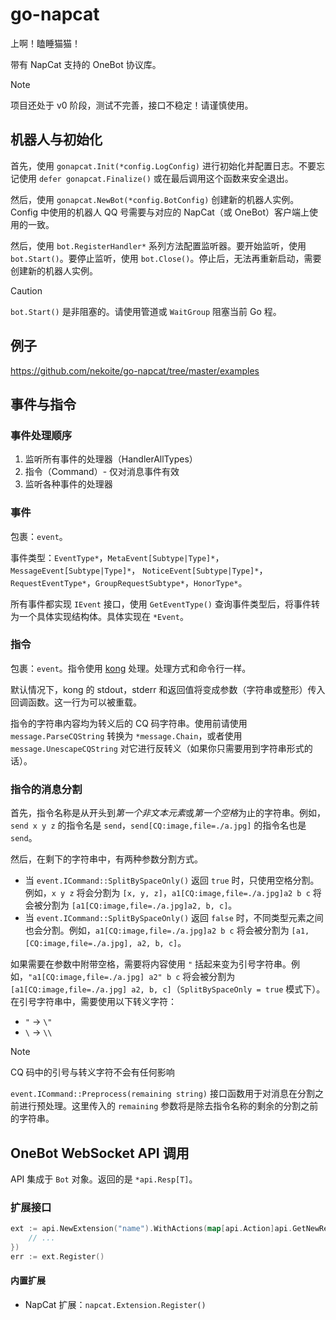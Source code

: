 # go-napcat

上啊！瞌睡猫猫！

带有 NapCat 支持的 OneBot 协议库。

> [!NOTE]
> 项目还处于 v0 阶段，测试不完善，接口不稳定！请谨慎使用。

## 机器人与初始化

首先，使用 `gonapcat.Init(*config.LogConfig)` 进行初始化并配置日志。不要忘记使用 `defer gonapcat.Finalize()` 或在最后调用这个函数来安全退出。

然后，使用 `gonapcat.NewBot(*config.BotConfig)` 创建新的机器人实例。Config 中使用的机器人 QQ 号需要与对应的 NapCat（或 OneBot）客户端上使用的一致。

然后，使用 `bot.RegisterHandler*` 系列方法配置监听器。要开始监听，使用 `bot.Start()`。要停止监听，使用 `bot.Close()`。停止后，无法再重新启动，需要创建新的机器人实例。

> [!CAUTION]
> `bot.Start()` 是非阻塞的。请使用管道或 `WaitGroup` 阻塞当前 Go 程。

## 例子

<https://github.com/nekoite/go-napcat/tree/master/examples>

## 事件与指令

### 事件处理顺序

1. 监听所有事件的处理器（HandlerAllTypes）
2. 指令（Command）- 仅对消息事件有效
3. 监听各种事件的处理器

### 事件

包裹：`event`。

事件类型：`EventType*`，`MetaEvent[Subtype|Type]*`，`MessageEvent[Subtype|Type]*`， `NoticeEvent[Subtype|Type]*`，`RequestEventType*`，`GroupRequestSubtype*`，`HonorType*`。

所有事件都实现 `IEvent` 接口，使用 `GetEventType()` 查询事件类型后，将事件转为一个具体实现结构体。具体实现在 `*Event`。

### 指令

包裹：`event`。指令使用 [kong](https://github.com/alecthomas/kong) 处理。处理方式和命令行一样。

默认情况下，kong 的 stdout，stderr 和返回值将变成参数（字符串或整形）传入回调函数。这一行为可以被重载。

指令的字符串内容均为转义后的 CQ 码字符串。使用前请使用 `message.ParseCQString` 转换为 `*message.Chain`，或者使用 `message.UnescapeCQString` 对它进行反转义（如果你只需要用到字符串形式的话）。

### 指令的消息分割

首先，指令名称是从开头到*第一个非文本元素*或*第一个空格*为止的字符串。例如，`send x y z` 的指令名是 `send`，`send[CQ:image,file=./a.jpg]` 的指令名也是 `send`。

然后，在剩下的字符串中，有两种参数分割方式。

- 当 `event.ICommand::SplitBySpaceOnly()` 返回 `true` 时，只使用空格分割。例如，`x y z` 将会分割为 `[x, y, z]`，`a1[CQ:image,file=./a.jpg]a2 b c` 将会被分割为 `[a1[CQ:image,file=./a.jpg]a2, b, c]`。
- 当 `event.ICommand::SplitBySpaceOnly()` 返回 `false` 时，不同类型元素之间也会分割。例如，`a1[CQ:image,file=./a.jpg]a2 b c` 将会被分割为 `[a1, [CQ:image,file=./a.jpg], a2, b, c]`。

如果需要在参数中附带空格，需要将内容使用 `"` 括起来变为引号字符串。例如，`"a1[CQ:image,file=./a.jpg] a2" b c` 将会被分割为 `[a1[CQ:image,file=./a.jpg] a2, b, c]`（`SplitBySpaceOnly = true` 模式下）。在引号字符串中，需要使用以下转义字符：

- `"` -> `\"`
- `\` -> `\\`

> [!NOTE]
> CQ 码中的引号与转义字符不会有任何影响

`event.ICommand::Preprocess(remaining string)` 接口函数用于对消息在分割之前进行预处理。这里传入的 `remaining` 参数将是除去指令名称的剩余的分割之前的字符串。

## OneBot WebSocket API 调用

API 集成于 `Bot` 对象。返回的是 `*api.Resp[T]`。

### 扩展接口

```go
ext := api.NewExtension("name").WithActions(map[api.Action]api.GetNewResultFunc{
    // ...
})
err := ext.Register()
```

#### 内置扩展

- NapCat 扩展：`napcat.Extension.Register()`
